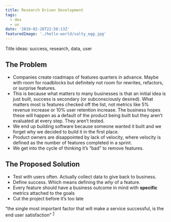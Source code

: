 ```yaml
---
title: Research Driven Development
tags:
  - dev
  - ux
date: '2019-02-28T22:58:13Z'
featuredImage: './hello-world/salty_egg.jpg'
---
```


Title ideas: success, research, data, user

## The Problem

- Companies create roadmaps of features quarters in advance. Maybe with room for roadblocks but definitely not room for rewrites, refactors, or surprise features.
- This is because what matters to many businesses is that an initial idea is just built, success is secondary (or subconsciously desired). What matters most is features checked off the list, not metrics like 5% revenue increase or 10% user retention increase. The business hopes these will happen as a default of the product being built but they aren’t evaluated at every step. They aren’t tested.
- We end up building software because someone wanted it built and we forget why we decided to build it in the first place.
- Product owners are disappointed by lack of velocity, where velocity is defined as the number of features completed in a sprint.
- We get into the cycle of thinking it’s “bad” to remove features.

## The Proposed Solution

- Test with users often. Actually collect data to give back to business.
- Define success. Which means defining the _why_ of a feature.
- Every feature should have a business outcome in mind with **specific** metrics attached to the goals
- Cut the project before it’s too late

“the single most important factor that will make a service successful, is the end user satisfaction” <sup>[1]</sup>

[1]: https://blog.inf.ed.ac.uk/sapm/2014/03/12/user-driven-development/
